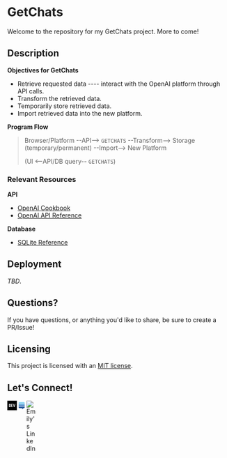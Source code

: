 # GetChats
<html>
<p>
  Welcome to the repository for my GetChats project. More to come!
  </p>
  </html>

## Description

**Objectives for GetChats**
  - Retrieve requested data ---- interact with the OpenAI platform through API calls.
  - Transform the retrieved data.
  - Temporarily store retrieved data.
  - Import retrieved data into the new platform.

**Program Flow**
> Browser/Platform --API--> `GETCHATS` --Transform--> Storage (temporary/permanent) --Import--> New Platform
>
> (UI <--API/DB query-- `GETCHATS`)

### Relevant Resources
**API**
  - [OpenAI Cookbook](https://github.com/openai/openai-cookbook/)
  - [OpenAI API Reference](https://platform.openai.com/docs/api-reference)

**Database**
- [SQLite Reference](https://www.sqlite.org/docs.html)

## Deployment
_TBD_.

## Questions?
If you have questions, or anything you'd like to share, be sure to create a PR/Issue!

## Licensing
This project is licensed with an [MIT license](https://github.com/bit-bangin/GetChats/blob/d98514088b228e5c6fa45bede8b47f0adbaea91a/LICENSE). 

## Let's Connect!
<html>
<a href="https://dev.to/bitbanging">
  <img align="left" alt="Emily | DEV" width="22px" src="https://github.com/bit-bangin/.github/blob/213d2e11f821a71be9bf84ea674a3651caf48643/DEVlogo.svg" />
</a>

<a href="https://stackexchange.com/users/23465724/the-real-bit-bangin">
  <img align="left" alt="Connect on Stack Exchange" width="22px" src="https://github.com/bit-bangin/.github/blob/fb09c56e1ba7d210b704aef4efd245c646fdc4d2/stackExchangeLogo.svg" />
</a>

<a href="https://www.linkedin.com/in/emilycabaniss/">
  <img align="left" alt="Emily's LinkedIn" width="22px" src="https://raw.githubusercontent.com/peterthehan/peterthehan/master/assets/linkedin.svg" />
</a>
<br/>
</html>
